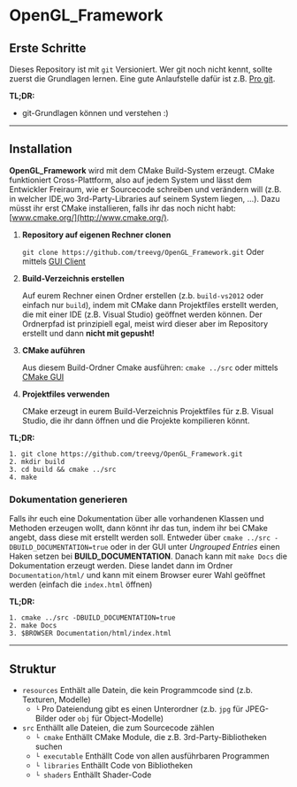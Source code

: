 # OpenGL_Framework

## Erste Schritte
Dieses Repository ist mit ```git``` Versioniert. Wer git noch nicht kennt, sollte zuerst die Grundlagen lernen. Eine gute Anlaufstelle dafür ist z.B. [Pro git](http://git-scm.com/book/de/v1).

**TL;DR:**
* git-Grundlagen können und verstehen :)


---

## Installation
**OpenGL_Framework** wird mit dem CMake Build-System erzeugt. CMake funktioniert Cross-Plattform, also auf jedem System und lässt dem Entwickler Freiraum, wie er Sourcecode schreiben und verändern will (z.B. in welcher IDE,wo 3rd-Party-Libraries auf seinem System liegen, …). Dazu müsst ihr erst CMake installieren, falls ihr das noch nicht habt: [www.cmake.org/](http://www.cmake.org/).


1. **Repository auf eigenen Rechner clonen**

    `git clone https://github.com/treevg/OpenGL_Framework.git`
    Oder mittels [GUI Client](http://git-scm.com/download/gui/linux)

2. **Build-Verzeichnis erstellen**

    Auf eurem Rechner einen Ordner erstellen (z.b. `build-vs2012` oder einfach nur `build`), indem mit CMake dann Projektfiles erstellt werden, die mit einer IDE (z.B. Visual Studio) geöffnet werden können. Der Ordnerpfad ist prinzipiell egal, meist wird dieser aber im Repository erstellt und dann **nicht mit gepusht!**

3. **CMake auführen**

    Aus diesem Build-Ordner Cmake ausführen: `cmake ../src` oder mittels [CMake GUI](http://www.cmake.org/runningcmake/)

4. **Projektfiles verwenden**

    CMake erzeugt in eurem Build-Verzeichnis Projektfiles für z.B. Visual Studio, die ihr dann öffnen und die Projekte kompilieren könnt.

**TL;DR:**
```
1. git clone https://github.com/treevg/OpenGL_Framework.git
2. mkdir build
3. cd build && cmake ../src
4. make
```

### Dokumentation generieren
Falls ihr euch eine Dokumentation über alle vorhandenen Klassen und Methoden erzeugen wollt, dann könnt ihr das tun, indem ihr bei CMake angebt, dass diese mit erstellt werden soll. Entweder über `cmake ../src -DBUILD_DOCUMENTATION=true` oder in der GUI unter *Ungrouped Entries* einen Haken setzen bei **BUILD_DOCUMENTATION**. Danach kann mit `make Docs` die Dokumentation erzeugt werden. Diese landet dann im Ordner `Documentation/html/` und kann mit einem Browser eurer Wahl geöffnet werden (einfach die `index.html` öffnen)

**TL;DR:**
```
1. cmake ../src -DBUILD_DOCUMENTATION=true
2. make Docs
3. $BROWSER Documentation/html/index.html
```

---

## Struktur

- `resources` Enthält alle Datein, die kein Programmcode sind (z.b. Texturen, Modelle)
    - `└` Pro Dateiendung gibt es einen Unterordner (z.b. `jpg` für JPEG-Bilder oder `obj` für Object-Modelle)
- `src` Enthällt alle Dateien, die zum Sourcecode zählen
    - `└ cmake` Enthällt CMake Module, die z.B. 3rd-Party-Bibliotheken suchen
    - `└ executable` Enthällt Code von allen ausführbaren Programmen
    - `└ libraries` Enthällt Code von Bibliotheken
    - `└ shaders` Enthällt Shader-Code
